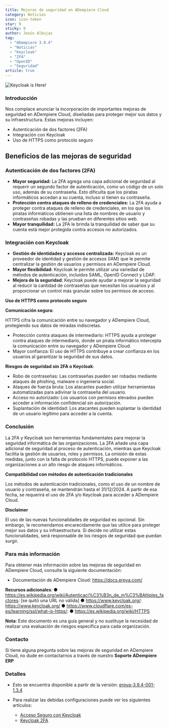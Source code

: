 ```yaml
---
title: Mejoras de seguridad en ADempiere Cloud
category: Noticias
icon: icon-token
star: 9
sticky: 9
author: Jesús Albujas
tag:
  - "ADempiere 3.9.4"
  - "Noticias"
  - "Keycloak"
  - "2FA"
  - "OpenID"
  - "Seguridad"
article: true
---
```


![Keycloak is Here!](/assets/img/about/news/keycloak-is-here.png)

### Introducción

Nos complace anunciar la incorporación de importantes mejoras de seguridad en ADempiere Cloud, diseñadas para proteger mejor sus datos y su infraestructura. Estas mejoras incluyen:

- Autenticación de dos factores (2FA)
- Integración con Keycloak
- Uso de HTTPS como protocolo seguro

## Beneficios de las mejoras de seguridad

### Autenticación de dos factores (2FA)

- **Mayor seguridad:** La 2FA agrega una capa adicional de seguridad al requerir un segundo factor de autenticación, como un código de un solo uso, además de su contraseña. Esto dificulta que los piratas informáticos accedan a su cuenta, incluso si tienen su contraseña.
- **Protección contra ataques de relleno de credenciales:** La 2FA ayuda a proteger contra ataques de relleno de credenciales, en los que los piratas informáticos obtienen una lista de nombres de usuario y contraseñas robadas y las prueban en diferentes sitios web.
- **Mayor tranquilidad:** La 2FA le brinda la tranquilidad de saber que su cuenta está mejor protegida contra accesos no autorizados.

### Integración con Keycloak

- **Gestión de identidades y accesos centralizada:** Keycloak es un proveedor de identidad y gestión de accesos (IAM) que le permite centralizar la gestión de usuarios y permisos en ADempiere Cloud.
- **Mayor flexibilidad:** Keycloak le permite utilizar una variedad de métodos de autenticación, incluidos SAML, OpenID Connect y LDAP.
- **Mejora de la seguridad**: Keycloak puede ayudar a mejorar la seguridad al reducir la cantidad de contraseñas que necesitan los usuarios y al proporcionar un control más granular sobre los permisos de acceso.

**Uso de HTTPS como protocolo seguro**

**Comunicación segura**:

HTTPS cifra la comunicación entre su navegador y ADempiere Cloud, protegiendo sus datos de miradas indiscretas.

- Protección contra ataques de intermediario: HTTPS ayuda a proteger contra ataques de intermediario, donde un pirata informático intercepta la comunicación entre su navegador y ADempiere Cloud.
- Mayor confianza: El uso de HTTPS contribuye a crear confianza en los usuarios al garantizar la seguridad de sus datos.

**Riesgos de seguridad sin 2FA o Keycloak**:

- Robo de contraseñas: Las contraseñas pueden ser robadas mediante ataques de phishing, malware o ingeniería social.
- Ataques de fuerza bruta: Los atacantes pueden utilizar herramientas automatizadas para adivinar la contraseña del usuario.
- Acceso no autorizado: Los usuarios con permisos elevados pueden acceder a información confidencial sin autorización.
- Suplantación de identidad: Los atacantes pueden suplantar la identidad de un usuario legítimo para acceder a la cuenta.

### Conclusión 

La 2FA y Keycloak son herramientas fundamentales para mejorar la seguridad informática de las organizaciones. La 2FA añade una capa adicional de seguridad al proceso de autenticación, mientras que Keycloak facilita la gestión de usuarios, roles y permisos. La omisión de estas medidas, junto con la falta de protocolo HTTPS, puede exponer a las organizaciones a un alto riesgo de ataques informáticos.

**Compatibilidad con métodos de autenticación tradicionales**

Los métodos de autenticación tradicionales, como el uso de un nombre de usuario y contraseña, se mantendrán hasta el 31/12/2024. A partir de esa fecha, se requerirá el uso de 2FA y/o Keycloak para acceder a ADempiere Cloud.

**Disclaimer**

El uso de las nuevas funcionalidades de seguridad es opcional. Sin embargo, le recomendamos encarecidamente que las utilice para proteger mejor sus datos y su infraestructura. Si decide no utilizar estas funcionalidades, será responsable de los riesgos de seguridad que puedan surgir. 

### Para más información 

Para obtener más información sobre las mejoras de seguridad en ADempiere Cloud, consulte la siguiente documentación:

- Documentación de ADempiere Cloud: https://docs.erpya.com/

**Recursos adicionales**:
● https://es.wikipedia.org/wiki/Autenticaci%C3%B3n_de_m%C3%BAltiples_factores: [se quitó una URL no válida] 
● https://www.keycloak.org/: https://www.keycloak.org/ 
● https://www.cloudflare.com/es-es/learning/ssl/what-is-https/: 
● https://es.wikipedia.org/wiki/HTTPS 

**Nota**: Este documento es una guía general y no sustituye la necesidad de realizar una evaluación de riesgos específica para cada organización.

### Contacto

Si tiene alguna pregunta sobre las mejoras de seguridad en ADempiere Cloud, no dude en contactarnos a través de nuestro **Soporte ADempiere ERP**

### Detalles

- Esto se encuentra disponible a partir de la versión: [erpya-3.9.4-001-1.3.4](https://docs.erpya.com/downloads/updates/adempiere-3.9.4/erpya-3.9.4-001-1.3.x/erpya-3.9.4-001-1.3.4.html#novedades)

- Para realizar las debidas configuraciones puede ver los siguientes artículos:

  - [Acceso Seguro con Keycloak](https://docs.erpya.com/docs/basic-rules/login-keycloak.html)
  - [Keycloak 2FA](https://docs.erpya.com/docs/basic-rules/login-2fa.html)
